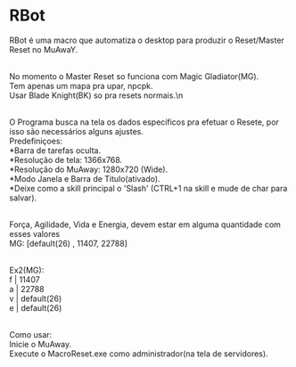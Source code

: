 # RBot
RBot é uma macro que automatiza o desktop para produzir o Reset/Master Reset no MuAwaY.

<br/>No momento o Master Reset so funciona com Magic Gladiator(MG).
<br/>Tem apenas um mapa pra upar, npcpk.
<br/>Usar Blade Knight(BK) so pra resets normais.\n

<br/>O Programa busca na tela os dados específicos pra efetuar o Resete, por isso são necessários alguns ajustes.
<br/>Predefiniçoes:
<br/>*Barra de tarefas oculta.
<br/>*Resolução de tela: 1366x768.
<br/>*Resolução do MuAway: 1280x720 (Wide).
<br/>*Modo Janela e Barra de Titulo(ativado).
<br/>*Deixe como a skill principal o 'Slash' (CTRL+1 na skill e mude de char para salvar).

<br/>Força, Agilidade, Vida e Energia, devem estar em alguma quantidade com esses valores
<br/>MG: [default(26) , 11407, 22788]

<br/>Ex2(MG):
<br/>f | 11407
<br/>a | 22788
<br/>v | default(26)
<br/>e | default(26)

<br/>Como usar:
<br/>Inicie o MuAway.
<br/>Execute o MacroReset.exe como administrador(na tela de servidores).
